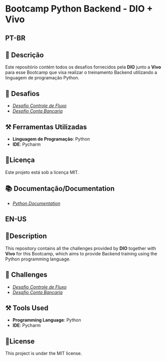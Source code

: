 
# Bootcamp Python Backend - DIO + Vivo

## PT-BR

## 📝 Descrição
Este repositório contém todos os desafios fornecidos pela __DIO__ junto a __Vivo__ para esse Bootcamp que visa realizar o treinamento Backend utilizando a linguagem de programação Python.

## 🎢 Desafios
- [*Desafio Controle de Fluxo*]()
- [*Desafio Conta Bancaria*]()


## ⚒️ Ferramentas Utilizadas
- __Linguagem de Programação__: Python
- __IDE__: Pycharm


## 📜Licença
Este projeto está sob a licença MIT.

## 📚 Documentação/Documentation
- [*Python Documentation*](https://docs.python.org/3/)

## EN-US
## 📝Description
This repository contains all the challenges provided by __DIO__ together with __Vivo__ for this Bootcamp, which aims to provide Backend training using the Python programming language.

## 🎢 Challenges
- [*Desafio Controle de Fluxo*]()
- [*Desafio Conta Bancaria*]()

## ⚒️ Tools Used
- __Programming Language__: Python
- __IDE__: Pycharm

## 📜License
This project is under the MIT license.


